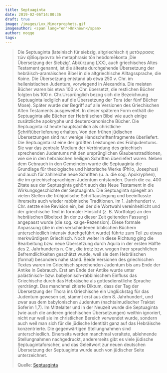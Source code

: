 ```yaml
---
title: Septuaginta
date: 2019-02-06T14:00:36
draft: true
image: /images/Lxx_Minorprophets.gif
imageauthor: <span lang="en">Unknown</span>
author: noqqe
tags: 
---
```




> Die Septuaginta (lateinisch für siebzig, altgriechisch ἡ μετάφρασις τῶν
> ἑβδομήκοντα hē metaphrasis tōn hebdomēkonta ‚Die Übersetzung der Siebzig‘,
> Abkürzung LXX), auch griechisches Altes Testament genannt, ist die älteste
> durchgehende Übersetzung der hebräisch-aramäischen Bibel in die altgriechische
> Alltagssprache, die Koine. Die Übersetzung entstand ab etwa 250 v. Chr. im
> hellenistischen Judentum, vorwiegend in Alexandria. Die meisten Bücher waren
> bis etwa 100 v. Chr. übersetzt, die restlichen Bücher folgten bis 100 n.
> Chr.Ursprünglich bezog sich die Bezeichnung Septuaginta lediglich auf die
> Übersetzung der Tora (der fünf Bücher Mose). Später wurde der Begriff auf alle
> Versionen des Griechischen Alten Testaments ausgeweitet. In dieser späteren
> Form enthält die Septuaginta alle Bücher der Hebräischen Bibel wie auch einige
> zusätzliche apokryphe und deuterokanonische Bücher. Die Septuaginta ist heute
> hauptsächlich als christliche Schriftüberlieferung erhalten. Von den frühen
> jüdischen Übersetzungen sind nur wenige Handschriftenfragmente überliefert.
> Die Septuaginta ist eine der größten Leistungen des Frühjudentums. Sie war das
> zentrale Medium der Verbindung des griechisch sprechenden Judentums mit den
> ursprünglichen Glaubenstraditionen, wie sie in den hebräischen heiligen
> Schriften überliefert waren. Neben dem Gebrauch in den Gemeinden wurde die
> Septuaginta die Grundlage für theologische und historische Werke (Philo,
> Josephus) und auch für zahlreiche neue Schriften (u. a. die sog. Apokryphen),
> die im griechischsprachigen Judentum entstanden. Durch die ca. 400 Zitate aus
> der Septuaginta gehört auch das Neue Testament in die Wirkungsgeschichte der
> Septuaginta. Die Septuaginta spiegelt an vielen Stellen die frühjüdische
> Schriftauslegung und beeinflusste ihrerseits auch wieder rabbinische
> Traditionen. Im 1. Jahrhundert v. Chr. setzte eine Revision ein, bei der die
> Wortwahl vereinheitlicht und der griechische Text in formaler Hinsicht (z. B.
> Wortfolge) an den hebräischen Bibeltext (in der zu dieser Zeit geltenden
> Fassung) angepasst wurde (die sog. kaige-Rezension). Diese formale Anpassung
> (die in den verschiedenen biblischen Büchern unterschiedlich intensiv
> durchgeführt wurde) führte zum Teil zu etwas merkwürdigem Griechisch. Noch
> weiter in diese Richtung ging die Bearbeitung bzw. neue Übersetzung durch
> Aquila in der ersten Hälfte des 2. Jahrhunderts n. Chr., die trotz bzw. wegen
> ihrer sprachlichen Befremdlichkeiten geschätzt wurde, weil sie dem Hebräischen
> (formal) besonders nahe stand. Beide Versionen des griechischen Textes waren
> im Griechisch sprechenden Judentum bis ans Ende der Antike in Gebrauch. Erst
> am Ende der Antike wurde unter palästinisch- bzw. babylonisch-rabbinischem
> Einfluss das Griechische durch das Hebräische als gottesdienstliche Sprache
> verdrängt. Das manchmal zitierte Diktum, dass der Tag der Übersetzung der
> Thora ins Griechische ein Unglückstag für das Judentum gewesen sei, stammt
> erst aus dem 8. Jahrhundert, und zwar aus dem babylonischen Judentum
> (nachtalmudischer Traktat Soferim 1,7). Im Mittelalter und in der Neuzeit
> wurde die Septuaginta (wie auch die anderen griechischen Übersetzungen)
> weithin ignoriert, nicht nur weil sie im christlichen Bereich verwendet wurde,
> sondern auch weil man sich für die jüdische Identität ganz auf das Hebräische
> konzentrierte. Die gegenwärtigen Stellungnahmen sind unterschiedlich.
> Einerseits werden manchmal veraltete, ablehnende Stellungnahmen nachgedruckt,
> andererseits gibt es viele jüdische Septuagintaforscher, und das Geleitwort
> zur neuen deutschen Übersetzung der Septuaginta wurde auch von jüdischer Seite
> unterzeichnet.
>
> Quelle: [Septuaginta](https://de.wikipedia.org/wiki/Septuaginta)
